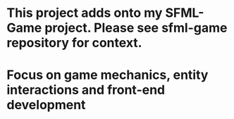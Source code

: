 # This project adds onto my SFML-Game project. Please see sfml-game repository for context.
# Focus on game mechanics, entity interactions and front-end development
